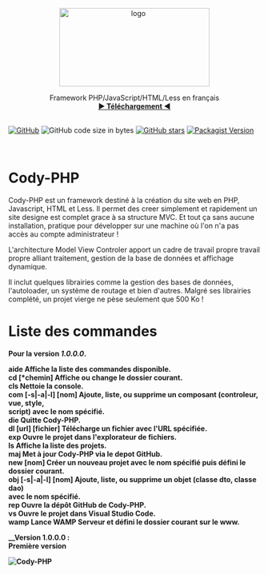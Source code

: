 <p align="center">
<img src="https://github.com/TheRake66/Cody-PHP/blob/main/images/logo.png" alt="logo" width=300 height=157>

<p align="center">
Framework PHP/JavaScript/HTML/Less en français
<br>
<a href="https://TheRake66.github.io/Cody-PHP-documentation/"><strong>► Téléchargement ◄</strong></a>

<br>
<br>

<a href="https://github.com/TheRake66/Cody-PHP/blob/master/LICENSE.md"><img alt="GitHub" src="https://img.shields.io/github/license/TheRake66/Cody-PHP"></a>
<img alt="GitHub code size in bytes" src="https://img.shields.io/github/languages/code-size/TheRake66/Cody-PHP">
<a href="https://github.com/TheRake66/Cody-PHP/stargazers"><img alt="GitHub stars" src="https://img.shields.io/github/stars/TheRake66/Cody-PHP"></a>
<a href="https://packagist.org/packages/TheRake66/Cody-PHP"><img alt="Packagist Version" src="https://img.shields.io/packagist/v/TheRake66/Cody-PHP?color=green"></a>
</p>
</p>


<br>



# Cody-PHP
Cody-PHP est un framework destiné à la création du site web en PHP, Javascript, HTML et Less.
Il permet des creer simplement et rapidement un site designe est complet grace à sa structure MVC.
Et tout ça sans aucune installation, pratique pour développer sur une machine où l'on n'a pas accès au compte administrateur !

L'architecture Model View Controler apport un cadre de travail propre travail propre alliant traitement, gestion de la base de données et affichage dynamique.

Il inclut quelques librairies comme la gestion des bases de données, l'autoloader, un système de routage et bien d'autres. Malgré ses librairies complété, un projet vierge ne pèse seulement que 500 Ko !


<h1>Liste des commandes</h1>

<b>Pour la version _1.0.0.0_.<b/><br/>
<p>
aide                            Affiche la liste des commandes disponible.<br/>
cd [*chemin]                    Affiche ou change le dossier courant.<br/>
cls                             Nettoie la console.<br/>
com [-s|-a|-l] [nom]            Ajoute, liste, ou supprime un composant (controleur, vue, style,<br/>
                                script) avec le nom spécifié.<br/>
die                             Quitte Cody-PHP.<br/>
dl [url] [fichier]              Télécharge un fichier avec l'URL spécifiée.<br/>
exp                             Ouvre le projet dans l'explorateur de fichiers.<br/>
ls                              Affiche la liste des projets.<br/>
maj                             Met à jour Cody-PHP via le depot GitHub.<br/>
new [nom]                       Créer un nouveau projet avec le nom spécifié puis défini le dossier courant.<br/>
obj [-s|-a|-l] [nom]            Ajoute, liste, ou supprime un objet (classe dto, classe dao)<br/>
                                avec le nom spécifié.<br/>
rep                             Ouvre la dépôt GitHub de Cody-PHP.<br/>
vs                              Ouvre le projet dans Visual Studio Code.<br/>
wamp                            Lance WAMP Serveur et défini le dossier courant sur le www.<br/>
</p>


__Version 1.0.0.0 :<br/> Première version  

![Cody-PHP](https://raw.githubusercontent.com/TheRake66/Cody-PHP/main/images/screenshot.png)